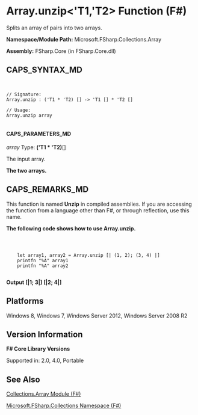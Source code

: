 # Array.unzip<'T1,'T2> Function (F#)

Splits an array of pairs into two arrays.

**Namespace/Module Path:** Microsoft.FSharp.Collections.Array

**Assembly:** FSharp.Core (in FSharp.Core.dll)


## CAPS_SYNTAX_MD



```


// Signature:
Array.unzip : ('T1 * 'T2) [] -> 'T1 [] * 'T2 []

// Usage:
Array.unzip array


```



#### CAPS_PARAMETERS_MD
*array*
Type: **('T1 &#42; 'T2)**[[]](http://msdn.microsoft.com/en-us/library/def20292-9aae-4596-9275-b94e594f8493)


The input array.



**The two arrays.**
## CAPS_REMARKS_MD
This function is named **Unzip** in compiled assemblies. If you are accessing the function from a language other than F#, or through reflection, use this name.

**The following code shows how to use Array.unzip.**


```



    let array1, array2 = Array.unzip [| (1, 2); (3, 4) |]
    printfn "%A" array1
    printfn "%A" array2


```



**Output**
**[|1; 3|]**
**[|2; 4|]**
## Platforms
Windows 8, Windows 7, Windows Server 2012, Windows Server 2008 R2


## Version Information
**F# Core Library Versions**

Supported in: 2.0, 4.0, Portable




## See Also
[Collections.Array Module &#40;F&#35;&#41;](Collections.Array+Module+%28F%23%29.md)

[Microsoft.FSharp.Collections Namespace &#40;F&#35;&#41;](Microsoft.FSharp.Collections+Namespace+%28F%23%29.md)

